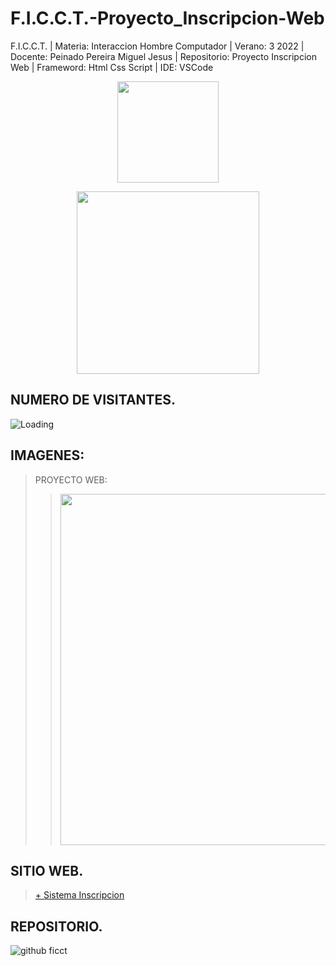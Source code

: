 # F.I.C.C.T.-Proyecto_Inscripcion-Web
F.I.C.C.T. | Materia: Interaccion Hombre Computador | Verano: 3 2022 | Docente: Peinado Pereira Miguel Jesus | Repositorio: Proyecto Inscripcion Web | Frameword: Html Css Script | IDE: VSCode

<p align="center"><img src="https://user-images.githubusercontent.com/36086876/146686931-7454e35d-a44b-422f-84c6-c3645d235ad3.png" width="162"></p>
<p align="center"><img src="https://user-images.githubusercontent.com/36086876/148548585-d4259cff-b909-48de-8d48-c41a7ba2cab3.png" width="292"></p>

## NUMERO DE VISITANTES.
<img align="left" src = "https://profile-counter.glitch.me/F.I.C.C.T.-Proyecto_Inscripcion-Web/count.svg" alt ="Loading"> <br>


## IMAGENES:
> PROYECTO WEB:
>> <p align="left"><img src=""width="562"></p>

## SITIO WEB.
> [+ Sistema Inscripcion](https://jhasmany-fernandez.github.io/F.I.C.C.T.-Proyecto_Inscripcion-Web/)<br>

## REPOSITORIO.
![github ficct](https://user-images.githubusercontent.com/36086876/119494544-69bc6900-bd2f-11eb-8c42-810b19ede512.png)
